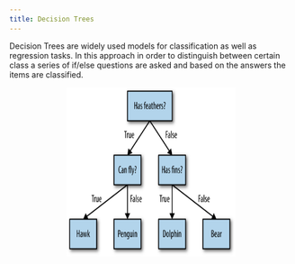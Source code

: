 ```yaml
---
title: Decision Trees
---
```

Decision Trees are widely used models for classification as well as regression tasks. In this approach in order to distinguish between certain class a series of if/else questions are asked and based on the answers the items are classified.

<img src="./images/decision_trees.png"
     alt="Decision Tree"
     style="height:300px;width:300px;display:block;margin:auto" />